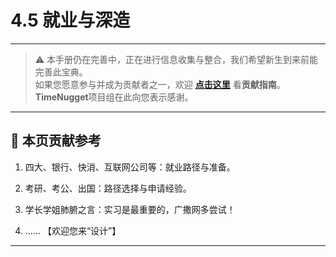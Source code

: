 # 4.5 就业与深造

---

> ⚠️ 本手册仍在完善中，正在进行信息收集与整合，我们希望新生到来前能完善此宝典。  
> 如果您愿意参与并成为贡献者之一，欢迎 **[点击这里](/CONTRIBUTING)** 看**贡献指南**。  
> **TimeNugget**项目组在此向您表示感谢。  

---

## 📌 本页贡献参考

1. 四大、银行、快消、互联网公司等：就业路径与准备。

2. 考研、考公、出国：路径选择与申请经验。

3. 学长学姐肺腑之言：实习是最重要的，广撒网多尝试！

4. ……  【欢迎您来“设计”】

---
